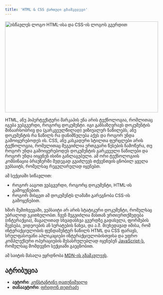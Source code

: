 ```yaml
---
title: 'HTML & CSS ქართული გზამკვლევი'
---
```


<img style="width: 100%; height: 300px; object-fit: cover; margin: 1rem auto; display: block" src="/assets/images/banner_iswavle_html_css.jpg" alt="ისწავლეს ლოგო HTML-ისა და CSS-ის ლოგოს გვერდით">

HTML, ანუ ჰიპერტექსტური მარკაპის ენა არის ტექნოლოგია, რომლითაც იგება ვებგვერდი, როგორც დოკუმენტი.
იგი განსაზღვრავს დოკუმენტის შინაარსობრივ და (გარკვეულწილად) ვიზიუალურ ნაწილებს,
ანუ დოკუმენტის რა ნაწილს რა დანიშნულება აქვს და როგორ უნდა გამოიყურებოდეს ის.
CSS, ანუ კასკადური სტილთა ფურცლები არის ტექნოლოგია, რომელითაც შეგვიძლია ერთგვარი წესების ჩამოწერა,
თუ როგორ უნდა გამოიყურებოდეს დოკუმენტის გარკვეული ნაწილები და როგორ უნდა იიყვნენ ისინი განლაგებული.
ამ ორი ტექნოლოგიის კომბინაცია ბრაუზერში შედეგად გვაძლევს თქვენთვის ცნობილ ყველა ვებსაიტს, რომელსაც რეგულარულად იყენებთ.

ამ სექციაში სიწავლით:

- როგორ ააგოთ ვებგვერდი, როგორც დოკუმენტი, HTML-ის გამოყენებით.
- როგორ მისცეთ ამ დოკუმენტს ლამაზი გარეგნობა CSS-ის გამოყენებით.

ხშირ შემთხვევაში, ვებსაიტი არ არის სტატიკური დოკუმენტი, რომელსაც უბრალოდ ვკითხულობთ.
ჩვენ შეგვიძლია მასთან ურთიერთქმედება (ინტერაქცია), მაგალითად სხვადასხვა გვერდზე გადასვლა,
ფორმების შევსება, ვიდეოების ან სურატების ნახვა, და ა.შ.
მიუხედავად იმისა, რომ ინტერაქციულობის ფუნდამენტურ ნაწილს HTML და CSS ფარავს,
სრულფასოვანი აპლიკაციები ინტერაქციულობისთვისა და უფრო კომპლექსური ოპერაციების შესასრულებლად
იყენებენ [JavaScript-ს](/doc/guides/javascript), რომელსაც მომდევნო სექციაში გაეცნობით.

ამ საიტის მასალა ეყრდნობა [MDN-ის გზამკვლევს](https://developer.mozilla.org/en-US/).

## ატრიბუცია

- **ავტორი**: [კონსტანტინე დათუნიშვილი](https://konstantinedatunishvili.com)
- **თანაავტორი**: [ფრიდონ თეთრაძე](https://pridontetradze.com)
